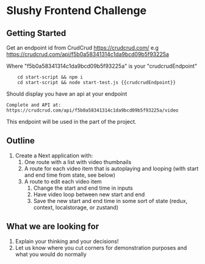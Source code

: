 # Slushy Frontend Challenge

## Getting Started
Get an endpoint id from CrudCrud https://crudcrud.com/
e.g https://crudcrud.com/api/f5b0a58341314c1da9bcd09b5f93225a

Where "f5b0a58341314c1da9bcd09b5f93225a" is your "crudcrudEndpoint"

```
    cd start-script && npm i
    cd start-script && node start-test.js {{crudcrudEndpoint}}
```

Should display you have an api at your endpoint
```
Complete and API at: https://crudcrud.com/api/f5b0a58341314c1da9bcd09b5f93225a/video

```

This endpoint will be used in the part of the project.

## Outline

1. Create a Next application with:
    1. One route with a list with video thumbnails
    2. A route for each video item that is autoplaying and looping (with start and end time from state, see below)
    3. A route to edit each video item
         1. Change the start and end time in inputs
         2. Have video loop between new start and end
         3. Save the new start and end time in some sort of state (redux, context, localstorage, or zustand)

## What we are looking for

1. Explain your thinking and your decisions!
2. Let us know where you cut corners for demonstration purposes and what you would do normally
